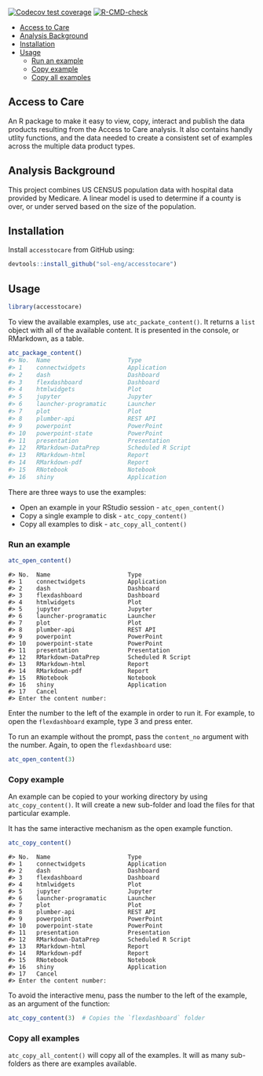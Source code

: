 
<!-- badges: start -->

[![Codecov test
coverage](https://codecov.io/gh/sol-eng/accesstocare/branch/main/graph/badge.svg)](https://codecov.io/gh/sol-eng/accesstocare?branch=main)
[![R-CMD-check](https://github.com/sol-eng/accesstocare/workflows/R-CMD-check/badge.svg)](https://github.com/sol-eng/accesstocare/actions)
<!-- badges: end -->

-   [Access to Care](#access-to-care)
-   [Analysis Background](#analysis-background)
-   [Installation](#installation)
-   [Usage](#usage)
    -   [Run an example](#run-an-example)
    -   [Copy example](#copy-example)
    -   [Copy all examples](#copy-all-examples)

## Access to Care

An R package to make it easy to view, copy, interact and publish the
data products resulting from the Access to Care analysis. It also
contains handly utlity functions, and the data needed to create a
consistent set of examples across the multiple data product types.

## Analysis Background

This project combines US CENSUS population data with hospital data
provided by Medicare. A linear model is used to determine if a county is
over, or under served based on the size of the population.

## Installation

Install `accesstocare` from GitHub using:

``` r
devtools::install_github("sol-eng/accesstocare")
```

## Usage

``` r
library(accesstocare)
```

To view the available examples, use `atc_packate_content()`. It returns
a `list` object with all of the available content. It is presented in
the console, or RMarkdown, as a table.

``` r
atc_package_content()
#> No.  Name                      Type 
#> 1    connectwidgets            Application 
#> 2    dash                      Dashboard 
#> 3    flexdashboard             Dashboard 
#> 4    htmlwidgets               Plot 
#> 5    jupyter                   Jupyter 
#> 6    launcher-programatic      Launcher 
#> 7    plot                      Plot 
#> 8    plumber-api               REST API 
#> 9    powerpoint                PowerPoint 
#> 10   powerpoint-state          PowerPoint 
#> 11   presentation              Presentation 
#> 12   RMarkdown-DataPrep        Scheduled R Script 
#> 13   RMarkdown-html            Report 
#> 14   RMarkdown-pdf             Report 
#> 15   RNotebook                 Notebook 
#> 16   shiny                     Application
```

There are three ways to use the examples:

-   Open an example in your RStudio session - `atc_open_content()`
-   Copy a single example to disk - `atc_copy_content()`
-   Copy all examples to disk - `atc_copy_all_content()`

### Run an example

``` r
atc_open_content()
```

    #> No.  Name                      Type 
    #> 1    connectwidgets            Application 
    #> 2    dash                      Dashboard 
    #> 3    flexdashboard             Dashboard 
    #> 4    htmlwidgets               Plot 
    #> 5    jupyter                   Jupyter 
    #> 6    launcher-programatic      Launcher 
    #> 7    plot                      Plot 
    #> 8    plumber-api               REST API 
    #> 9    powerpoint                PowerPoint 
    #> 10   powerpoint-state          PowerPoint 
    #> 11   presentation              Presentation 
    #> 12   RMarkdown-DataPrep        Scheduled R Script 
    #> 13   RMarkdown-html            Report 
    #> 14   RMarkdown-pdf             Report 
    #> 15   RNotebook                 Notebook 
    #> 16   shiny                     Application
    #> 17   Cancel
    #> Enter the content number:

Enter the number to the left of the example in order to run it. For
example, to open the `flexdashboard` example, type 3 and press enter.

To run an example without the prompt, pass the `content_no` argument
with the number. Again, to open the `flexdashboard` use:

``` r
atc_open_content(3)
```

### Copy example

An example can be copied to your working directory by using
`atc_copy_content()`. It will create a new sub-folder and load the files
for that particular example.

It has the same interactive mechanism as the open example function.

``` r
atc_copy_content()
```

    #> No.  Name                      Type 
    #> 1    connectwidgets            Application 
    #> 2    dash                      Dashboard 
    #> 3    flexdashboard             Dashboard 
    #> 4    htmlwidgets               Plot 
    #> 5    jupyter                   Jupyter 
    #> 6    launcher-programatic      Launcher 
    #> 7    plot                      Plot 
    #> 8    plumber-api               REST API 
    #> 9    powerpoint                PowerPoint 
    #> 10   powerpoint-state          PowerPoint 
    #> 11   presentation              Presentation 
    #> 12   RMarkdown-DataPrep        Scheduled R Script 
    #> 13   RMarkdown-html            Report 
    #> 14   RMarkdown-pdf             Report 
    #> 15   RNotebook                 Notebook 
    #> 16   shiny                     Application
    #> 17   Cancel
    #> Enter the content number:

To avoid the interactive menu, pass the number to the left of the
example, as an argument of the function:

``` r
atc_copy_content(3)  # Copies the `flexdashboard` folder
```

### Copy all examples

`atc_copy_all_content()` will copy all of the examples. It will as many
sub-folders as there are examples available.
